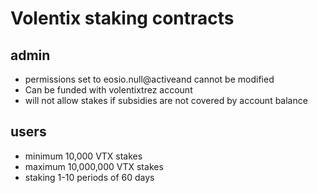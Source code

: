 # Volentix staking contracts

## admin
- permissions set to eosio.null@activeand cannot be modified
- Can be funded with volentixtrez account
- will not allow stakes if subsidies are not covered by account balance

## users
- minimum 10,000 VTX stakes
- maximum 10,000,000 VTX stakes
- staking 1-10 periods of 60 days 
